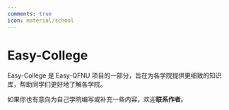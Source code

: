 ```yaml
---
comments: true
icon: material/school
---
```


# Easy-College

Easy-College 是 Easy-QFNU 项目的一部分，旨在为各学院提供更细致的知识库，帮助同学们更好地了解各学院。

如果你也有意向为自己学院编写或补充一些内容，欢迎**联系作者**。
